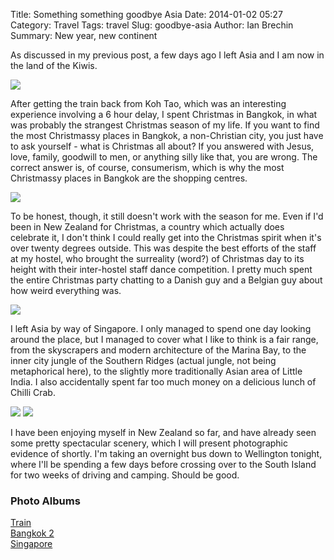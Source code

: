 Title: Something something goodbye Asia
Date: 2014-01-02 05:27
Category: Travel
Tags: travel
Slug: goodbye-asia
Author: Ian Brechin
Summary: New year, new continent

As discussed in my previous post, a few days ago I left Asia and I am now in the land of the Kiwis.  

![](https://lh3.googleusercontent.com/-W48NiU9SByM/UsO0SyAQXeI/AAAAAAAAFgA/6ZvbLAGw2kk/s768/DSC03346.JPG)

After getting the train back from Koh Tao, which was an interesting experience involving a 6 hour delay, I spent Christmas in Bangkok, in what was probably the strangest Christmas season of my life. If you want to find the most Christmassy places in Bangkok, a non-Christian city, you just have to ask yourself - what is Christmas all about? If you answered with Jesus, love, family, goodwill to men, or anything silly like that, you are wrong. The correct answer is, of course, consumerism, which is why the most Christmassy places in Bangkok are the shopping centres.  

![](https://lh6.googleusercontent.com/-eN3-rzfK6cM/UsO6BEiKB7I/AAAAAAAAFjo/6lpzHQfpzIk/s768/DSC03420.JPG)

To be honest, though, it still doesn't work with the season for me. Even if I'd been in New Zealand for Christmas, a country which actually does celebrate it, I don't think I could really get into the Christmas spirit when it's over twenty degrees outside. This was despite the best efforts of the staff at my hostel, who brought the surreality (word?) of Christmas day to its height with their inter-hostel staff dance competition. I pretty much spent the entire Christmas party chatting to a Danish guy and a Belgian guy about how weird everything was.  

![](https://lh4.googleusercontent.com/-GFOfOdiDASU/UsO8hwk9Q-I/AAAAAAAAFlE/suKKl-aptbA/s768/DSC03455.JPG)

I left Asia by way of Singapore. I only managed to spend one day looking around the place, but I managed to cover what I like to think is a fair range, from the skyscrapers and modern architecture of the Marina Bay, to the inner city jungle of the Southern Ridges (actual jungle, not being metaphorical here), to the slightly more traditionally Asian area of Little India. I also accidentally spent far too much money on a delicious lunch of Chilli Crab.  

![](https://lh6.googleusercontent.com/-Kx1bv3ie57A/UsPDcYk16fI/AAAAAAAAFpY/Aq0edJjOs_4/s768/DSC03523.JPG)
![](https://lh3.googleusercontent.com/-rdJiclTGZyQ/UsPHXh399pI/AAAAAAAAFqs/XFzwvCSR6_4/s768/DSC03545.JPG)

I have been enjoying myself in New Zealand so far, and have already seen some pretty spectacular scenery, which I will present photographic evidence of shortly. I'm taking an overnight bus down to Wellington tonight, where I'll be spending a few days before crossing over to the South Island for two weeks of driving and camping. Should be good.  

### Photo Albums

[Train](https://picasaweb.google.com/110277251572045373854/Train?authuser=0&authkey=Gv1sRgCPaRnfHQlf3wQg&feat=directlink)  
[Bangkok 2](https://picasaweb.google.com/110277251572045373854/Bangkok2?authuser=0&authkey=Gv1sRgCILK5arwxqHrLQ&feat=directlink)  
[Singapore](https://picasaweb.google.com/110277251572045373854/Singapore?authuser=0&authkey=Gv1sRgCPacmqzUj8amVg&feat=directlink)  